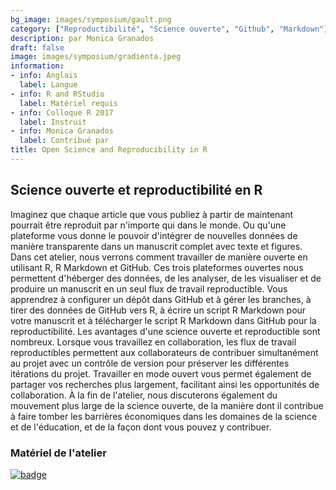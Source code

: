 ```yaml
---
bg_image: images/symposium/gault.png
category: ["Reproductibilité", "Science ouverte", "Github", "Markdown"]
description: par Monica Granados
draft: false
image: images/symposium/gradienta.jpeg
information:
- info: Anglais
  label: Langue
- info: R and RStudio
  label: Matériel requis
- info: Colloque R 2017
  label: Instruit
- info: Monica Granados
  label: Contribué par
title: Open Science and Reproducibility in R
---
```


## Science ouverte et reproductibilité en R


Imaginez que chaque article que vous publiez à partir de maintenant pourrait être reproduit par n'importe qui dans le monde. Ou qu'une plateforme vous donne le pouvoir d'intégrer de nouvelles données de manière transparente dans un manuscrit complet avec texte et figures. Dans cet atelier, nous verrons comment travailler de manière ouverte en utilisant R, R Markdown et GitHub. Ces trois plateformes ouvertes nous permettent d'héberger des données, de les analyser, de les visualiser et de produire un manuscrit en un seul flux de travail reproductible. Vous apprendrez à configurer un dépôt dans GitHub et à gérer les branches, à tirer des données de GitHub vers R, à écrire un script R Markdown pour votre manuscrit et à télécharger le script R Markdown dans GitHub pour la reproductibilité. Les avantages d'une science ouverte et reproductible sont nombreux. Lorsque vous travaillez en collaboration, les flux de travail reproductibles permettent aux collaborateurs de contribuer simultanément au projet avec un contrôle de version pour préserver les différentes itérations du projet. Travailler en mode ouvert vous permet également de partager vos recherches plus largement, facilitant ainsi les opportunités de collaboration. À la fin de l'atelier, nous discuterons également du mouvement plus large de la science ouverte, de la manière dont il contribue à faire tomber les barrières économiques dans les domaines de la science et de l'éducation, et de la façon dont vous pouvez y contribuer.

### Matériel de l'atelier

[![badge](https://img.shields.io/static/v1?style=for-the-badge&label=Présentation&message=Ouvrir&color=BF616A)](https://wiki.qcbs.ca/r_symposium_open_science#workshop_5open_science_and_reproducibility_in_r)